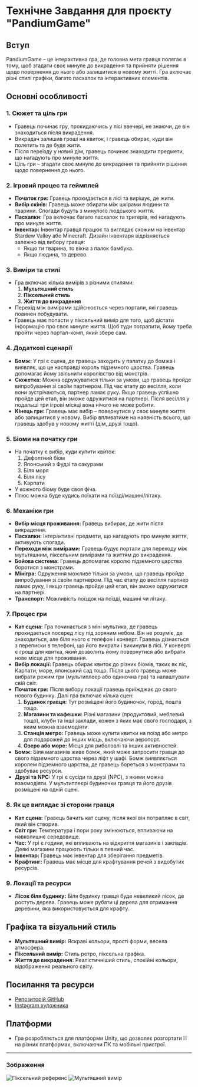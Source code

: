 # Технічне Завдання для проєкту "PandiumGame"

## Вступ
PandiumGame – це інтерактивна гра, де головна мета гравця полягає в тому, щоб згадати своє минуле до викрадення та прийняти рішення щодо повернення до нього або залишитися в новому житті. Гра включає різні стилі графіки, багато пасхалок та інтерактивних елементів.

## Основні особливості

### 1. Сюжет та ціль гри
- Гравець починає гру, прокидаючись у лісі ввечері, не знаючи, де він знаходиться після викрадення.
- Викрадач залишив гроші на квиток, і гравець обирає, куди він полетить та де буде жити.
- Після переїзду у новий дім, гравець починає знаходити предмети, що нагадують про минуле життя.
- Ціль гри – згадати своє минуле до викрадення та прийняти рішення щодо повернення до нього.

### 2. Ігровий процес та геймплей
- **Початок гри:** Гравець прокидається в лісі та вирішує, де жити.
- **Вибір скінів:** Гравець може обирати між шкірами людини та тварини. Спогади будуть з минулого людського життя.
- **Пасхалки:** Гра включає багато пасхалок та тригерів, які нагадують про минуле життя.
- **Інвентар:** Інвентар гравця працює та виглядає схожим на інвентар Stardew Valley або Minecraft. Дизайн інвентаря відрізняється залежно від вибору гравця:
  - Якщо ти тварина, то вікна з палок бамбука.
  - Якщо людина, то дерево.

### 3. Виміри та стилі
- Гра включає кілька вимірів з різними стилями:
  1. **Мультяшний стиль**
  2. **Піксельний стиль**
  3. **Життя до викрадення**
- Перехід між вимірами здійснюється через портали, які гравець повинен побудувати.
- Гравець має попасти у піксельний вимір для того, щоб дістати інформацію про своє минуле життя. Щоб туди потрапити, йому треба пройти через портал-комп, який збере сам.

### 4. Додаткові сценарії
- **Бомж:** У грі є сцена, де гравець заходить у палатку до бомжа і виявляє, що це насправді король підземного царства. Гравець допомагає йому звільнити королівство від монстрів.
- **Сюжетка:** Можна одружуватися тільки за умови, що гравець пройде випробування зі своїм партнером. Під час етапу до весілля, коли вони зустрічаються, партнер ламає руку. Якщо гравець успішно пройде цей етап, він зможе одружитися на партнері. Після весілля у подальші три ігрові місяці вона нічого не може робити.
- **Кінець гри:** Гравець має вибір – повернутися у своє минуле життя або залишитися у новому. Вибір впливатиме на наявність всього, що гравець здобув у новому житті (дім, друзі тощо).

### 5. Біоми на початку гри
- На початку є вибір, куди купити квиток:
  1. Дефолтний біом
  2. Японський з Фудзі та сакурами
  3. Біля моря
  4. Біля лісу
  5. Карпати
- У кожного біому буде своя фіча.
- Плюс можна буде кудись поїхати на поїзді/машині/літаку.

### 6. Механіки гри
- **Вибір місця проживання:** Гравець вибирає, де жити після викрадення.
- **Пасхалки:** Інтерактивні предмети, що нагадують про минуле життя, активують спогади.
- **Переходи між вимірами:** Гравець будує портали для переходу між мультяшним, піксельним вимірами та життям до викрадення.
- **Бойова система:** Гравець допомагає королю підземного царства боротися з монстрами.
- **Мінігра:** Одруження можливе тільки за умови, що гравець пройде випробування зі своїм партнером. Під час етапу до весілля партнер ламає руку, і якщо гравець пройде цей етап, він зможе одружитися на партнері.
- **Транспорт:** Можливість поїздок на поїзді, машині чи літаку.

### 7. Процес гри
- **Кат сцена:** Гра починається з міні мультика, де гравець прокидається посеред лісу під зоряним небом. Він не розуміє, де знаходиться, але біля нього є телефон і конверт. Гравець дізнається з переписки в телефоні, що його викрали і викинули в лісі. У конверті є гроші для квитка, який дозволить йому повернутися або вибрати нове місце для проживання.
- **Вибір локації:** Гравець обирає квиток до різних біомів, таких як ліс, Карпати, море, японський сад тощо. Після цього гравець може вибрати режим гри (мультиплеєр або одиночна гра) та налаштувати свій світ.
- **Початок гри:** Після вибору локації гравець приїжджає до свого нового будинку. Далі гра включає кілька сцен:
  1. **Будинок гравця:** Тут розміщені його будиночок, город, пошта тощо.
  2. **Магазини та кафешки:** Різні магазини (продуктовий, меблевий тощо), клуби та інші заклади, кожен з яких має свого господаря, з яким можна взаємодіяти.
  3. **Станція метро:** Гравець може купити квитки на поїзд або метро для подорожей до інших місць, включаючи аеропорт.
  4. **Озеро або море:** Місця для риболовлі та інших активностей.
- **Бомж:** Біля магазинів живе бомж, який може запросити гравця до свого підземного царства через ліфт у шафі. Бомж виявляється королем підземного царства, де гравець бореться з монстрами та здобуває ресурси.
- **Друзі та NPC:** У грі є сусіди та друзі (NPC), з якими можна взаємодіяти. У мультиплеєрі будиночки гравця та його друзів розміщені на одній сцені.

### 8. Як це виглядає зі сторони гравця
- **Кат сцена:** Гравець бачить кат сцену, після якої він потрапляє в світ, який він створив.
- **Світ гри:** Температура і пори року змінюються, впливаючи на навколишнє середовище.
- **Час:** У грі є години, які впливають на відкриття магазинів і закладів. Деякі магазини працюють тільки в певний час.
- **Інвентар:** Гравець має інвентар для зберігання предметів.
- **Крафтинг:** Гравець має місце для крафтування речей з видобутих ресурсів.

### 9. Локації та ресурси
- **Лісок біля будинку:** Біля будинку гравця буде невеликий лісок, де ростуть дерева. Гравець може рубати ці дерева для отримання деревини, яка використовується для крафту.

## Графіка та візуальний стиль
- **Мультяшний вимір:** Яскраві кольори, прості форми, весела атмосфера.
- **Піксельний вимір:** Стиль ретро, піксельна графіка.
- **Життя до викрадення:** Реалістичніший стиль, спокійні кольори, відображення реального світу.

## Посилання та ресурси
- [Репозиторій GitHub](https://github.com/PandiumGame)
- [Instagram художника](https://www.instagram.com/anasabdin?igsh=YWJrZHlkMWkxejVr)

## Платформи
- Гра розробляється для платформи Unity, що дозволяє розгортати її на різних платформах, включаючи ПК та мобільні пристрої.

---

### Зображення
![Піксельний референс](sandbox:/mnt/data/image.png)
![Мультяшний вимір](sandbox:/mnt/data/image.png)
